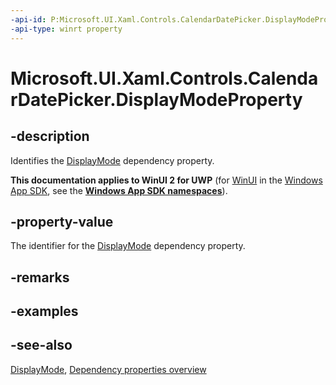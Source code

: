 ```yaml
---
-api-id: P:Microsoft.UI.Xaml.Controls.CalendarDatePicker.DisplayModeProperty
-api-type: winrt property
---
```


<!-- Property syntax
public Windows.UI.Xaml.DependencyProperty DisplayModeProperty { get; }
-->

# Microsoft.UI.Xaml.Controls.CalendarDatePicker.DisplayModeProperty

## -description
Identifies the [DisplayMode](calendardatepicker_displaymode.md) dependency property.

**This documentation applies to WinUI 2 for UWP** (for [WinUI](/windows/apps/winui/winui3/) in the [Windows App SDK](/windows/apps/windows-app-sdk/), see the **[Windows App SDK namespaces](/windows/windows-app-sdk/api/winrt/)**).

## -property-value
The identifier for the [DisplayMode](calendardatepicker_displaymode.md) dependency property.

## -remarks

## -examples

## -see-also
[DisplayMode](calendardatepicker_displaymode.md), [Dependency properties overview](/windows/uwp/xaml-platform/dependency-properties-overview)
